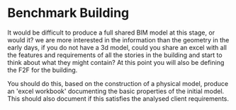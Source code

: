 # Benchmark Building

It would be difficult to produce a full shared BIM model at this stage, or would it? we are more interested in the information than the geometry in the early days, if you do not have a 3d model, could you share an excel with all the features and requirements of all the stories in the building and start to think about what they might contain? At this point you will also be defining the F2F for the building.

You should do this, based on the construction of a physical model, produce an 'excel workbook' documenting the basic properties of the initial model. This should also document if this satisfies the analysed client requirements.
